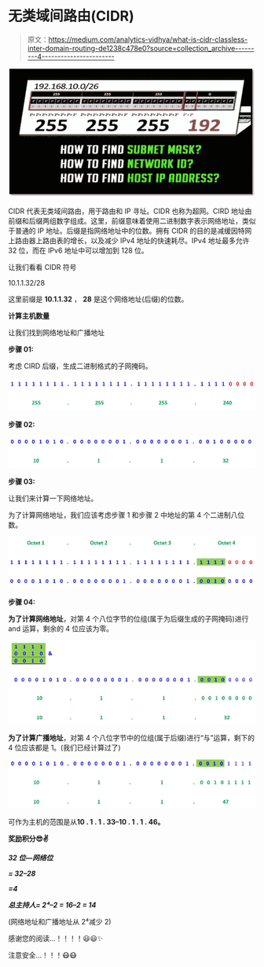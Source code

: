 # 无类域间路由(CIDR)

> 原文：<https://medium.com/analytics-vidhya/what-is-cidr-classless-inter-domain-routing-de1238c478e0?source=collection_archive---------4----------------------->

![](img/1100bd86f752c1f48268c5b43054556e.png)

CIDR 代表无类域间路由，用于路由和 IP 寻址。CIDR 也称为超网。CIRD 地址由前缀和后缀两组数字组成。这里，前缀意味着使用二进制数字表示网络地址，类似于普通的 IP 地址。后缀是指网络地址中的位数。拥有 CIDR 的目的是减缓因特网上路由器上路由表的增长，以及减少 IPv4 地址的快速耗尽。IPv4 地址最多允许 32 位，而在 IPv6 地址中可以增加到 128 位。

让我们看看 CIDR 符号

10.1.1.32/28

这里前缀是 **10.1.1.32** ， **28** 是这个网络地址(后缀)的位数。

**计算主机数量**

让我们找到网络地址和广播地址

**步骤 01:**

考虑 CIRD 后缀，生成二进制格式的子网掩码。

![](img/fbab8e1d522c0d58fda631d665082163.png)

**步骤 02:**

![](img/e366623c50b3703f505465828a870b07.png)

**步骤 03:**

让我们来计算一下网络地址。

为了计算网络地址，我们应该考虑步骤 1 和步骤 2 中地址的第 4 个二进制八位数。

![](img/8b5290f9a552ef0a0b7e796f2d49f1a8.png)

**步骤 04:**

**为了计算网络地址**，对第 4 个八位字节的位组(属于为后缀生成的子网掩码)进行 and 运算，剩余的 4 位应该为零。

![](img/466b84854856db91db25846f3db23fd9.png)

**为了计算广播地址**，对第 4 个八位字节中的位组(属于后缀)进行“与”运算，剩下的 4 位应该都是 1。(我们已经计算过了)

![](img/9ae108e59a2180c94031076fbc488989.png)

可作为主机的范围是从**10 . 1 . 1 . 33–10 . 1 . 1 . 46。**

**奖励积分😎✌**

***32 位—网络位***

***= 32–28***

***=4***

***总主持人= 2⁴–2 = 16–2 = 14***

(网络地址和广播地址从 2⁴减少 2)

感谢您的阅读…！！！！😃😃✨

注意安全…！！！😷😷